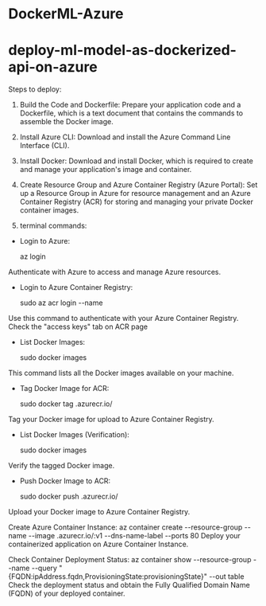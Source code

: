 # DockerML-Azure
# deploy-ml-model-as-dockerized-api-on-azure
Steps to deploy:

1. Build the Code and Dockerfile: Prepare your application code and a Dockerfile, which is a text document that contains the commands to assemble the Docker image.
2. Install Azure CLI: Download and install the Azure Command Line Interface (CLI).
3. Install Docker: Download and install Docker, which is required to create and manage your application's image and container.
4. Create Resource Group and Azure Container Registry (Azure Portal): Set up a Resource Group in Azure for resource management and an Azure Container Registry (ACR) for storing and managing your private Docker container images.

5. terminal commands:

* Login to Azure:

  az login

Authenticate with Azure to access and manage Azure resources.

* Login to Azure Container Registry:

  sudo az acr login --name <AzureContainerRegistryName>

Use this command to authenticate with your Azure Container Registry. Check the "access keys" tab on ACR page

* List Docker Images:

  sudo docker images

This command lists all the Docker images available on your machine.

* Tag Docker Image for ACR:

  sudo docker tag <ImageName> <AzureContainerRegistryName>.azurecr.io/<ImageName>

Tag your Docker image for upload to Azure Container Registry.

* List Docker Images (Verification):

  sudo docker images

Verify the tagged Docker image.

* Push Docker Image to ACR:

  sudo docker push <Azure Container Registry Name>.azurecr.io/<Image Name>

Upload your Docker image to Azure Container Registry.

Create Azure Container Instance:
az container create --resource-group <ResourceGroupName> --name <ContainerName> --image <RegistryName>.azurecr.io/<your-image-name>:v1 --dns-name-label <DnsNameLabel> --ports 80
Deploy your containerized application on Azure Container Instance.

Check Container Deployment Status:
az container show --resource-group <ResourceGroupName> --name <ContainerName> --query "{FQDN:ipAddress.fqdn,ProvisioningState:provisioningState}" --out table
Check the deployment status and obtain the Fully Qualified Domain Name (FQDN) of your deployed container.
